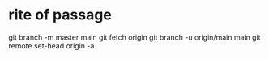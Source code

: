 # rite of passage
git branch -m master main
git fetch origin
git branch -u origin/main main
git remote set-head origin -a
